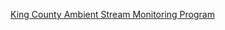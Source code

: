 [King County Ambient Stream Monitoring Program](https://www.kingcounty.gov/~/media/services/environment/watersheds/streams-data/StreamTrendSummary2007.ashx?la=en)
